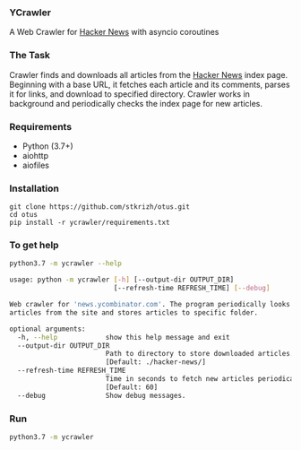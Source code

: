 ### YCrawler
A Web Crawler for [Hacker News](https://news.ycombinator.com/) with asyncio coroutines

### The Task
Crawler finds and downloads all articles from the [Hacker News](https://news.ycombinator.com/) index page. Beginning with a base URL, it fetches each article and its comments, parses it for links, and download to specified directory. Crawler works in background and periodically checks the index page for new articles.

### Requirements
* Python (3.7+)
* aiohttp
* aiofiles

### Installation
```
git clone https://github.com/stkrizh/otus.git
cd otus
pip install -r ycrawler/requirements.txt
```

### To get help
```bash
python3.7 -m ycrawler --help

usage: python -m ycrawler [-h] [--output-dir OUTPUT_DIR]
                          [--refresh-time REFRESH_TIME] [--debug]

Web crawler for 'news.ycombinator.com'. The program periodically looks for new
articles from the site and stores articles to specific folder.

optional arguments:
  -h, --help            show this help message and exit
  --output-dir OUTPUT_DIR
                        Path to directory to store downloaded articles.
                        [Default: ./hacker-news/]
  --refresh-time REFRESH_TIME
                        Time in seconds to fetch new articles periodically.
                        [Default: 60]
  --debug               Show debug messages.
```


### Run
```bash
python3.7 -m ycrawler
```
